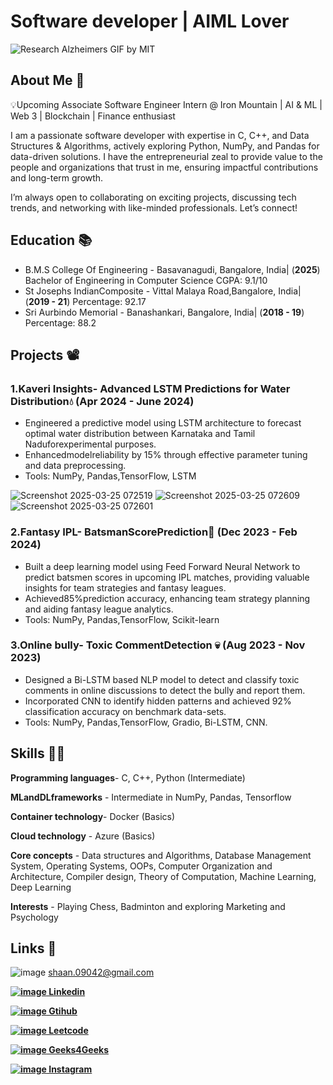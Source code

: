 # Software developer | AIML Lover 
![Research Alzheimers GIF by MIT](https://github.com/user-attachments/assets/8e474acc-4eaa-430a-940d-b90df721f610)


## About Me 🤝
💡Upcoming Associate Software Engineer Intern @ Iron Mountain | AI & ML | Web 3 | Blockchain | Finance enthusiast

I am a passionate software developer with expertise in C, C++, and Data Structures & Algorithms, actively exploring Python, NumPy, and Pandas for data-driven solutions. I have the entrepreneurial zeal to provide value to the people and organizations that trust in me, ensuring impactful contributions and long-term growth.

I’m always open to collaborating on exciting projects, discussing tech trends, and networking with like-minded professionals. Let’s connect!

## Education 📚
- B.M.S College Of Engineering - Basavanagudi, Bangalore, India| (__2025__)
     Bachelor of Engineering in Computer Science CGPA: 9.1/10
- St Josephs IndianComposite - Vittal Malaya Road,Bangalore, India| (__2019 - 21__)
     Percentage: 92.17
- Sri Aurbindo Memorial - Banashankari, Bangalore, India| (__2018 - 19__)
     Percentage: 88.2
 
## Projects 📽️
### 1.Kaveri Insights- Advanced LSTM Predictions for Water Distribution💧  (__Apr 2024 - June 2024__)
 - Engineered a predictive model using LSTM architecture to forecast optimal water distribution between Karnataka and Tamil
   Naduforexperimental purposes.
 - Enhancedmodelreliability by 15% through effective parameter tuning and data preprocessing.
 - Tools: NumPy, Pandas,TensorFlow, LSTM
   
![Screenshot 2025-03-25 072519](https://github.com/user-attachments/assets/eeab4e3d-db9d-4222-a5b4-31d73503e2b8)
![Screenshot 2025-03-25 072609](https://github.com/user-attachments/assets/8fbfd1a8-ca82-4d99-9a23-05e3f767bb27)
![Screenshot 2025-03-25 072601](https://github.com/user-attachments/assets/aa59cc64-f989-4358-9e28-c1e1f0226a42)


###  2.Fantasy IPL- BatsmanScorePrediction🏏  (__Dec 2023 - Feb 2024__)
 - Built a deep learning model using Feed Forward Neural Network to predict batsmen scores in upcoming IPL matches,
 providing valuable insights for team strategies and fantasy leagues.
 - Achieved85%prediction accuracy, enhancing team strategy planning and aiding fantasy league analytics.
 - Tools: NumPy, Pandas,TensorFlow, Scikit-learn
   
### 3.Online bully- Toxic CommentDetection 💀  (__Aug 2023 - Nov 2023__)
  - Designed a Bi-LSTM based NLP model to detect and classify toxic comments in online discussions to detect the bully and
    report them.
  - Incorporated CNN to identify hidden patterns and achieved 92% classification accuracy on benchmark data-sets.
  - Tools: NumPy, Pandas,TensorFlow, Gradio, Bi-LSTM, CNN.

## Skills 🧑‍💻
**Programming languages**-  C, C++, Python (Intermediate)

**MLandDLframeworks** -      Intermediate in NumPy, Pandas, Tensorflow

**Container technology**-   Docker (Basics)

**Cloud technology** -      Azure (Basics)

**Core concepts** -         Data structures and Algorithms, Database Management System, Operating Systems, OOPs,
                            Computer Organization and Architecture, Compiler design, Theory of Computation, Machine
                            Learning, Deep Learning
                        
**Interests** -             Playing Chess, Badminton and exploring Marketing and Psychology

## Links 🔗

![image](https://github.com/user-attachments/assets/7519966f-a56e-413c-80f5-29dbac317246)
shaan.09042@gmail.com

[**![image](https://github.com/user-attachments/assets/586bc859-6440-47c0-a0e1-3f5f78b0b210)
Linkedin**](https://www.linkedin.com/in/shrawanofficial/)

[**![image](https://github.com/user-attachments/assets/9e9793c9-7360-4dcf-9fe2-62ae96e7ebfe)
Gtihub**](https://github.com/shrwnOfficial)

[**![image](https://github.com/user-attachments/assets/85ccb494-460d-4845-b3fc-78d470ff031f)
Leetcode**](https://leetcode.com/u/shaan_noob/)

[**![image](https://github.com/user-attachments/assets/4513fd70-adf5-4813-8289-59b861aecd7e)
Geeks4Geeks**](https://www.geeksforgeeks.org/user/shaan09042/)

[**![image](https://github.com/user-attachments/assets/a1c72284-4e24-43f0-a42b-e7ac8277d375)
Instagram**](https://www.instagram.com/shrwn_official/)


